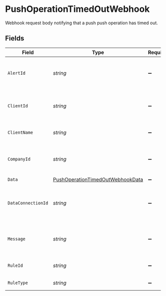 # PushOperationTimedOutWebhook

Webhook request body notifying that a push push operation has timed out.


## Fields

| Field                                                                                       | Type                                                                                        | Required                                                                                    | Description                                                                                 | Example                                                                                     |
| ------------------------------------------------------------------------------------------- | ------------------------------------------------------------------------------------------- | ------------------------------------------------------------------------------------------- | ------------------------------------------------------------------------------------------- | ------------------------------------------------------------------------------------------- |
| `AlertId`                                                                                   | *string*                                                                                    | :heavy_minus_sign:                                                                          | Unique identifier of the webhook event.                                                     |                                                                                             |
| `ClientId`                                                                                  | *string*                                                                                    | :heavy_minus_sign:                                                                          | Unique identifier for your client in Codat.                                                 |                                                                                             |
| `ClientName`                                                                                | *string*                                                                                    | :heavy_minus_sign:                                                                          | Name of your client in Codat.                                                               |                                                                                             |
| `CompanyId`                                                                                 | *string*                                                                                    | :heavy_minus_sign:                                                                          | Unique identifier for your SMB in Codat.                                                    | 8a210b68-6988-11ed-a1eb-0242ac120002                                                        |
| `Data`                                                                                      | [PushOperationTimedOutWebhookData](../../models/shared/PushOperationTimedOutWebhookData.md) | :heavy_minus_sign:                                                                          | N/A                                                                                         |                                                                                             |
| `DataConnectionId`                                                                          | *string*                                                                                    | :heavy_minus_sign:                                                                          | Unique identifier for a company's data connection.                                          | 2e9d2c44-f675-40ba-8049-353bfcb5e171                                                        |
| `Message`                                                                                   | *string*                                                                                    | :heavy_minus_sign:                                                                          | A human readable message about the webhook.                                                 |                                                                                             |
| `RuleId`                                                                                    | *string*                                                                                    | :heavy_minus_sign:                                                                          | Unique identifier for the rule.                                                             |                                                                                             |
| `RuleType`                                                                                  | *string*                                                                                    | :heavy_minus_sign:                                                                          | The type of rule.                                                                           |                                                                                             |